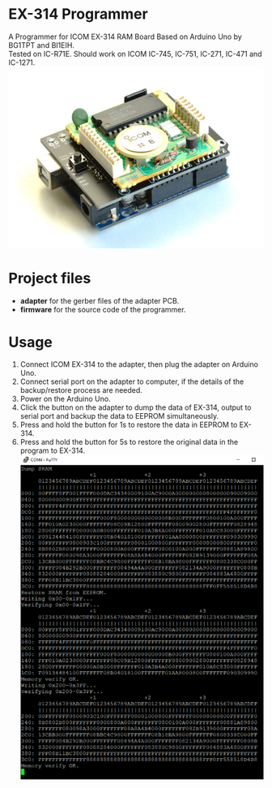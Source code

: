 # EX-314 Programmer
A Programmer for ICOM EX-314 RAM Board Based on Arduino Uno by BG1TPT and BI1EIH.  
Tested on IC-R71E. Should work on ICOM IC-745, IC-751, IC-271, IC-471 and IC-1271.  
![image](https://raw.githubusercontent.com/bkbbk/ex314-programmer/main/public/images/EX314_Programmer.JPG)

# Project files
* **adapter** for the gerber files of the adapter PCB.
* **firmware** for the source code of the programmer.

# Usage
1. Connect ICOM EX-314 to the adapter, then plug the adapter on Arduino Uno.
2. Connect serial port on the adapter to computer, if the details of the backup/restore process are needed.
3. Power on the Arduino Uno.
4. Click the button on the adapter to dump the data of EX-314, output to serial port and backup the data to EEPROM simultaneously.
5. Press and hold the button for 1s to restore the data in EEPROM to EX-314.
6. Press and hold the button for 5s to restore the original data in the program to EX-314.
![image](https://raw.githubusercontent.com/bkbbk/ex314-programmer/main/public/images/Screenshot.png)
